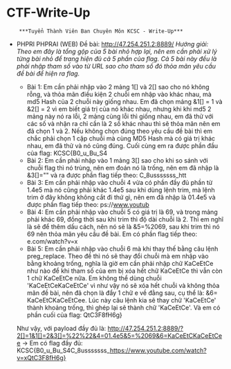 # CTF-Write-Up

        ***Tuyển Thành Viên Ban Chuyên Môn KCSC - Write-Up***
    
    
* PHPRI PHPRAI (WEB)
    Đề bài: http://47.254.251.2:8889/
  *Hướng giải: Theo em đây là tổng gộp của 5 bài nhỏ hợp lại, nên em cần phải xử lý từng bài nhỏ để trang hiện đủ cả 5 phần của flag.*
  *Cả 5 bài này đều là phải nhập tham số vào từ URL sao cho tham số đó thỏa mãn yêu cầu đề bài để hiện ra flag.*
  - Bài 1: Em cần phải nhập vào 2 mảng 1[] và 2[] sao cho nó không rỗng, và thỏa mãn điều kiện 2 chuỗi em nhập vào khác nhau, mà md5 Hash của 2 chuỗi này giống nhau. Em đã chọn mảng &1[] = 1 và &2[] = 2 vì em biết giá trị của nó khác nhau, nhưng khi khi md5 2 mảng này nó ra lỗi, 2 mảng cùng lỗi thì giống nhau, em đã thử với các số và nhận ra chỉ cần là 2 số khác nhau thì sẽ thỏa mãn nên em đã chọn 1 và 2. Nếu không chọn đúng theo yêu cầu đề bài thì em chắc phải chọn 1 cặp chuỗi mà cùng MD5 Hash mà có giá trị khác nhau, em đã thử và nó cũng đúng. Cuối cùng em ra được phần đầu của flag: KCSC{B0_u_Bu_S4
  - Bài 2: Em cần phải nhập vào 1 mảng 3[] sao cho khi so sánh với chuỗi flag thì nó trùng, nên em đoán nó là trống, nên em đã nhập là &3[]="" và ra được phần flag tiếp theo: C_8usssssss_htt
  - Bài 3: Em cần phải nhập vào chuỗi 4 vừa có phần đầy đủ phần từ 1.4e5 mà nó cũng phải khác 1.4e5 sau khi dùng lệnh trim, mà lệnh trim ở đây không không cắt đi thứ gì, nên em đã nhập là 01.4e5 và được phần flag tiếp theo: ps://www.youtub
  - Bài 4: Em cần phải nhập vào chuỗi 5 có giá trị là 69, và trong mảng phải khác 69, đồng thời sau khi trim thì độ dài chuỗi là 2. Thì em nghĩ là sẽ để thêm dấu cách, nên nó sẽ là &5=%2069, sau khi trim thì nó 69 nên thỏa mãn yêu cầu đề bài. Em có phần flag tiếp theo: e.com/watch?v=x
  - Bài 5: Em cần phải nhập vào chuỗi 6 mà khi thay thế bằng câu lệnh preg_replace. Theo đề thì nó sẽ thay đổi chuỗi mà em nhập vào bằng khoảng trống, nghĩa là giờ em cần phải nhập chữ KaCeEtCe như nào để khi tham số của em bị xóa hết chữ KaCeEtCe thì vẫn còn 1 chữ KaCeEtCe nữa. Em không thể dùng chuỗi 'KaCeEtCeKaCeEtCe' vì như vậy nó sẽ xóa hết chuỗi và không thỏa mãn đề bài, nên đã chọn là đẩy 1 chữ e về đằng sau, cụ thể là: &6= KaCeEtCKaCeEtCee. Lúc này câu lệnh kia sẽ thay chữ 'KaCeEtCe' thành khoảng trống, thì ghép lại sẽ thành chữ 'KaCeEtCe'. Và em có phần cuối của flag: QtC3F8fH6g} 
  
  Như vậy, với payload đầy đủ là: http://47.254.251.2:8889/?2[]=1&1[]=2&3[]=%22%22&4=01.4e5&5=%2069&6=KaCeEtCKaCeEtCee
    -> Em có flag đầy đủ: KCSC{B0_u_Bu_S4C_8usssssss_https://www.youtube.com/watch?v=xQtC3F8fH6g}
